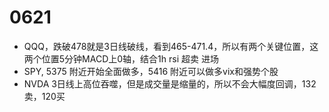 # 0621
* QQQ，跌破478就是3日线破线，看到465-471.4，所以有两个关键位置，这两个位置5分钟MACD上0轴，结合1h rsi 超卖 进场
* SPY, 5375 附近开始全面做多，5416 附近可以做多vix和强势个股
* NVDA 3日线上高位吞噬，但是成交量是缩量的，所以不会大幅度回调，132卖，120买
